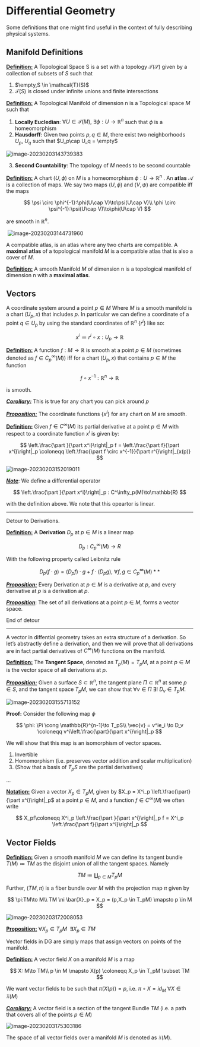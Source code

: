 # Differential Geometry

Some definitions that one might find useful in the context of fully describing physical systems.

## Manifold Definitions

**<u>Definition:</u>** A Topological Space S is a set with a topology $\mathcal{T(S)}$ given by a collection of subsets of $S$ such that

1. $\empty,S \in \mathcal{T}(S)$
2. $\mathcal{T}(S)$ is closed under infinite unions and finite intersections

**<u>Definition:</u>** A Topological Manifold of dimension n is a Topological space $M$ such that

1. **Locally Eucledian**: $\forall U \in \mathcal{T}(M),\ \exists \phi:U\to\mathbb{R}^n$  such that $\phi$ is a homeomorphism
2. **Hausdorff**: Given two points $p,q \in M$, there exist two neighborhoods $U_p,\ U_q$ such that $U_p\cap U_q = \empty$

![image-20230203143739383](Geometry.assets/image-20230203143739383.png)

3. **Second Countability**: The topology of $M$ needs to be second countable

**<u>Definition:</u>** A chart $(U,\phi)$ on $M$ is a homeomorphism $\phi:U\to \mathbb{R}^n$ . An **atlas** $\mathcal{A}$ is a collection of maps. We say two maps $(U,\phi)$ and $(V,\psi)$ are compatible iff the maps 

$$
\psi \circ \phi^{-1}:\phi(U\cap V)\to\psi(U\cap V)\\
\phi \circ \psi^{-1}:\psi(U\cap V)\to\phi(U\cap V)
$$

are smooth in $\mathbb{R}^n$.

​                              ![image-20230203144731960](Geometry.assets/image-20230203144731960.png) 

A compatible atlas, is an atlas where any two charts are compatible. A **maximal atlas** of a topological manifold $M$ is a compatible atlas that is also a cover of $M$.

**<u>Definition:</u>** A smooth Manifold $M$ of dimension n is a topological manifold of dimension n with a **maximal atlas**.

## Vectors

A coordinate system around a point $p \in M$ Where $M$ is a smooth manifold is a chart $(U_p,x)$ that includes $p$. In particular we can define a coordinate of a point $q \in U_p$ by using the standard coordinates of $\mathbb{R}^n$ $\{r^{i}\}$ like so:

$$
x^i \coloneqq r^i \circ x : U_p \to \mathbb{R}
$$

**<u>Definition:</u>** A function $f:M\to \mathbb{R}$  is smooth at a point $p \in M$ (sometimes denoted as $f\in C^\infty_p(M)$) iff for a chart $(U_p,x)$ that contains $p\in M$ the function

$$
f\circ x^{-1}:\mathbb{R}^n \to \mathbb{R}
$$

is smooth.

***<u>Corollary:</u>*** This is true for any chart you can pick around $p$

**<u>*Proposition:*</u>** The coordinate functions $\{x^i\}$ for any chart on $M$ are smooth.

**<u>Definition:</u>** Given $f\in C^\infty(M)$ its partial derivative at a point $p \in M$ with respect to a coordinate function $x^i$ is given by:

$$
\left.\frac{\part }{\part x^i}\right|_p f = \left.\frac{\part f}{\part x^i}\right|_p \coloneqq \left.\frac{\part f \circ x^{-1}}{\part r^i}\right|_{x(p)}
$$

![image-20230203152019011](Geometry.assets/image-20230203152019011.png)

**<u>*Note*</u>**: We define a differential operator

$$
\left.\frac{\part }{\part x^i}\right|_p : C^\infty_p(M)\to\mathbb{R}
$$

with the definition above. We note that this opeartor is linear. 

---

Detour to Derivations.

**<u>Definition:</u>** A **Derivation** $D_p$ at $p \in M$ is a linear map

$$
D_p:C^\infty_p(M)\to R
$$

With the following property called Leibnitz rule

$$
D_p(f\cdot g) = (D_pf)\cdot g + f\cdot (D_p g),\ \forall f,g \in C^{\infty}_p(M)**
$$

**<u>*Proposition:*</u>** Every Derivation at $p\in M$ is a derivative at $p$, and every derivative at $p$ is a derivation at $p$.

**<u>*Proposition*</u>**: The set of all derivations at a point $p\in M$, forms a vector space.

End of detour

---

A vector in diffential geometry takes an extra structure of a derivation. So let’s abstractly define a derivation, and then we will prove that all derivations are in fact partial derivatives of $C^\infty(M)$ functions on the manifold. 

**<u>Definition:</u>** The **Tangent Space**, denoted as $T_p (M) = T_pM$, at a point $p \in M$ is the vector space of all derivations at $p$.

***<u>Proposition:</u>*** Given a surface $S \subset \mathbb{R}^n$, the tangent plane $\Pi \subset \mathbb{R}^n$ at some $p \in S$, and the tangent space $T_pM$, we can show that $\forall v \in \Pi\ \exists!\ D_v \in T_pM$.

![image-20230203155713152](Geometry.assets/image-20230203155713152.png) 

**Proof:** Consider the following map $\phi$

$$
\phi: \Pi \cong \mathbb{R}^{n-1}\to T_pS\\
\vec{v} = v^ie_i \to D_v \coloneqq v^i\left.\frac{\part}{\part x^i}\right|_p
$$

We will show that this map is an isomorphism of vector spaces. 

1. Invertible
2. Homomorphism (i.e. preserves vector addition and scalar multiplication)
3. (Show that a basis of $T_pS$ are the partial derivatives)

…

**<u>Notation:</u>** Given a vector $X_p \in T_pM$, given by $X_p = X^i_p \left.\frac{\part}{\part x^i}\right|_p$ at a point $p\in M$, and a function $f \in C^\infty(M)$ we often write

$$
X_pf\coloneqq X^i_p \left.\frac{\part }{\part x^i}\right|_p f = X^i_p \left.\frac{\part f}{\part x^i}\right|_p
$$

## Vector Fields

**<u>Definition:</u>** Given a smooth manifold $M$ we can define its tangent bundle $T(M) \coloneqq TM$ as the disjoint union of all the tangent spaces. Namely

$$
TM \coloneqq \coprod_{p\in M}T_pM
$$

Further, $(TM,\pi)$ is a fiber bundle over $M$ with the projection map $\pi$ given by

$$
\pi:TM\to M\\
TM \ni \bar{X}_p = X_p = (p,X_p \in T_pM) \mapsto p \in M
$$

![image-20230203172008053](Geometry.assets/image-20230203172008053.png)

**<u>Proposition:</u>** $\forall X_p \in T_pM\ \ \exists X_p \in TM$

Vector fields in DG are simply maps that assign vectors on points of the manifold.

**<u>Definition:</u>** A vector field $X$ on a manifold $M$ is a map

$$
X: M\to TM\\
p \in M \mapsto X(p) \coloneqq X_p \in T_pM \subset TM
$$

We want vector fields to be such that $\pi(X(p)) = p$, i.e. $\pi \circ X = id_M\ \forall X \in \mathfrak{X}(M)$

**<u>*Corollary:*</u>** A vector field is a section of the tangent Bundle $TM$ (i.e. a path that covers all of the points $p \in M$)

![image-20230203175303186](Geometry.assets/image-20230203175303186.png)

The space of all vector fields over a manifold $M$ is denoted as $\mathfrak{X}(M)$.



